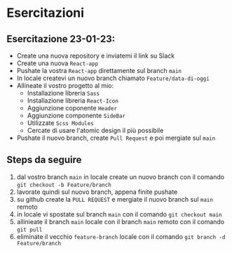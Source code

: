 # Esercitazioni

## Esercitazione 23-01-23:

- Create una nuova repository e inviatemi il link su Slack
- Create una nuova `React-app`
- Pushate la vostra `React-app` direttamente sul branch `main`
- In locale createvi un nuovo branch chiamato `Feature/data-di-oggi`
- Allineate il vostro progetto al mio:
  - Installazione libreria `Sass`
  - Installazione libreria `React-Icon`
  - Aggiunzione coponente `Header`
  - Aggiunzione componente `SideBar`
  - Utilizzate `Scss Modules`
  - Cercate di usare l'atomic design il più possibile
- Pushate il nuovo branch, create `Pull Request` e poi mergiate sul `main`

## Steps da seguire

1. dal vostro branch `main` in locale create un nuovo branch con il comando `git checkout -b Feature/branch`
2. lavorate quindi sul nuovo branch, appena finite pushate
3. su github create la `PULL REQUEST` e mergiate il nuovo branch sul `main` remoto
4. in locale vi spostate sul branch `main` con il comando `git checkout main`
5. allinieate il branch `main` locale con il branch `main` remoto con il comando `git pull`
6. eliminate il vecchio `feature-branch` locale con il comando `git branch -d Feature/branch`

